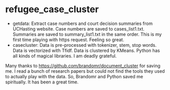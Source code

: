 # refugee_case_cluster
- getdata:  Extract case numbers and court decision summaries from UCHasting website. 
            Case numbers are saved to cases_list1.txt. 
            Summaries are saved to summary_list1.txt in the same order. 
            This is my first time playing with https request. Feeling so great. 
- casecluster:  Data is pre-processed with tokenizer, stem, stop words. 
                Data is vectorized with Tfidf. 
                Data is clustered by KMeans. 
                Python has all kinds of magical libraries. 
                I am deadly grateful. 
                
Many thanks to https://github.com/brandomr/document_cluster for saving me. 
I read a bunch of research papers but could not find the tools they used to actually play with the data.
So, Brandomr and Python saved me spiritually.
It has been a great time.
